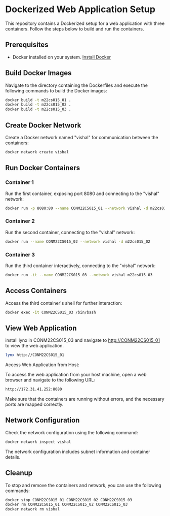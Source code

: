 

# Dockerized Web Application Setup

This repository contains a Dockerized setup for a web application with three containers. Follow the steps below to build and run the containers.

## Prerequisites
- Docker installed on your system. [Install Docker](https://docs.docker.com/get-docker/)

## Build Docker Images

Navigate to the directory containing the Dockerfiles and execute the following commands to build the Docker images:

```bash
docker build -t m22cs015_01 .
docker build -t m22cs015_02 .
docker build -t m22cs015_03 .
```

## Create Docker Network

Create a Docker network named "vishal" for communication between the containers:

```bash
docker network create vishal
```

## Run Docker Containers

### Container 1
Run the first container, exposing port 8080 and connecting to the "vishal" network:

```bash
docker run -p 8080:80 --name CONM22CS015_01 --network vishal -d m22cs015_01
```

### Container 2
Run the second container, connecting to the "vishal" network:

```bash
docker run --name CONM22CS015_02 --network vishal -d m22cs015_02
```

### Container 3
Run the third container interactively, connecting to the "vishal" network:

```bash
docker run -it --name CONM22CS015_03 --network vishal m22cs015_03
```

## Access Containers

Access the third container's shell for further interaction:

```bash
docker exec -it CONM22CS015_03 /bin/bash
```

## View Web Application

install lynx in CONM22CS015_03 and navigate to [http://CONM22CS015_01](http://CONM22CS015_01) to view the web application.
```bash
lynx http://CONM22CS015_01

```
Access Web Application from Host:

To access the web application from your host machine, open a web browser and navigate to the following URL:
```bash
http://172.31.41.252:8080
```

Make sure that the containers are running without errors, and the necessary ports are mapped correctly.

## Network Configuration

Check the network configuration using the following command:

```bash
docker network inspect vishal
```

The network configuration includes subnet information and container details.

## Cleanup

To stop and remove the containers and network, you can use the following commands:

```bash
docker stop CONM22CS015_01 CONM22CS015_02 CONM22CS015_03
docker rm CONM22CS015_01 CONM22CS015_02 CONM22CS015_03
docker network rm vishal
```




